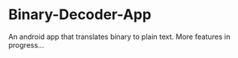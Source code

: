 # Binary-Decoder-App
An android app that translates binary to plain text. More features in progress...
